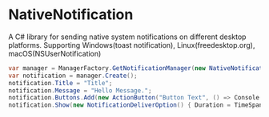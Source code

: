 # NativeNotification

A C# library for sending native system notifications on different desktop platforms. Supporting Windows(toast notification), Linux(freedesktop.org), macOS(NSUserNotification)

```csharp
var manager = ManagerFactory.GetNotificationManager(new NativeNotificationOption() { AppName = "AppName" });
var notification = manager.Create();
notification.Title = "Title";
notification.Message = "Hello Message.";
notification.Buttons.Add(new ActionButton("Button Text", () => Console.WriteLine("button clicked.")));
notification.Show(new NotificationDeliverOption() { Duration = TimeSpan.FromSeconds(10) });
```